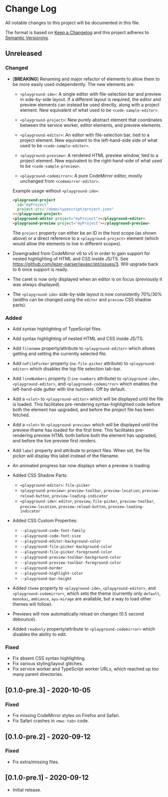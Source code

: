 # Change Log

All notable changes to this project will be documented in this file.

The format is based on [Keep a Changelog](http://keepachangelog.com/)
and this project adheres to [Semantic Versioning](http://semver.org/).

<!--
   PRs should document their user-visible changes (if any) in the
   Unreleased section, uncommenting the header as necessary.
-->

<!-- ## [X.Y.Z] - YYYY-MM-DD -->
<!-- ## Unreleased -->
<!-- ### Changed -->
<!-- ### Added -->
<!-- ### Fixed -->
<!-- ### Removed -->

## Unreleased

### Changed

- [**BREAKING**] Renaming and major refactor of elements to allow them to be
  more easily used independently. The new elements are:

  - `<playground-ide>`: A single editor with file-selection bar and preview
    in side-by-side layout. If a different layout is required, the editor and
    preview elements can instead be used directly, along with a project element.
    New equivalent of what used to be `<code-sample-editor>`.

  - `<playground-project>`: New purely abstract element that coordinates between
    the service worker, editor elements, and preview elements.

  - `<playground-editor>`: An editor with file-selection bar, tied to a project
    element. New equivalent to the left-hand-side side of what used to be
    `<code-sample-editor>`.

  - `<playground-preview>`: A rendered HTML preview window, tied to a project
    element. New equivalent to the right-hand-side of what used to be
    `<code-sample-preview>`.

  - `<playground-codemirror>`: A pure CodeMirror editor, mostly unchanged from
    `<codemirror-editor>`.

  Example usage without `<playground-ide>`:

  ```html
  <playground-project
    id="myProject"
    project-src="/demo/typescript/project.json"
  ></playground-project>
  <playground-editor project="myProject"></playground-editor>
  <playground-preview project="myProject"></playground-preview>
  ```

  The `project` property can either be an ID in the host scope (as shown above)
  or a direct reference to a `<playground-project>` element (which would allow
  the elements to live in different scopes).

- Downgraded from CodeMirror v6 to v5 in order to gain support for nested
  highlighting of HTML and CSS inside JS/TS. See
  https://github.com/lezer-parser/javascript/issues/3. Will upgrade back to 6
  once support is ready.

- The caret is now only displayed when an editor is on focus (previously it was
  always displayed).

- The `<playground-ide>` side-by-side layout is now consistently 70%/30%
  (widths can be changed using the `editor` and `preview` CSS shadow parts).

### Added

- Add syntax highlighting of TypeScript files.

- Add syntax highlighting of nested HTML and CSS inside JS/TS.

- Add `filename` property/attribute to `<playground-editor>` which allows
  getting and setting the currently selected file.

- Add `noFilePicker` property (`no-file-picker` attribute) to
  `<playground-editor>` which disables the top file selection tab-bar.

- Add `lineNumbers` property (`line-numbers` attribute) to
  `<playground-ide>`, `<playground-editor>`, and `<playground-codemirror>`
  which enables the left-hand-side gutter with line numbers. Off by default.

- Add a `<slot>` to `<playground-editor>` which will be displayed until the file
  is loaded. This facilitates pre-rendering syntax-highlighted code before both
  the element has upgraded, and before the project file has been fetched.

- Add a `<slot>` to `<playground-preview>` which will be displayed until the
  preview iframe has loaded for the first time. This facilitates pre-rendering
  preview HTML both before both the element has upgraded, and before the live
  preview first renders.

- Add `label` property and attribute to project files. When set, the file picker
  will display this label instead of the filename.

- An animated progress bar now displays when a preview is loading.

- Added CSS Shadow Parts:

  - `<playground-editor>`: `file-picker`
  - `<playground-preview>`: `preview-toolbar`, `preview-location`,
    `preview-reload-button`, `preview-loading-indicator`
  - `<playground-ide>`: `editor`, `preview`, `file-picker`,
    `preview-toolbar`, `preview-location`, `preview-reload-button`,
    `preview-loading-indicator`

- Added CSS Custom Properties:

  - `--playground-code-font-family`
  - `--playground-code-font-size`
  - `--playground-editor-background-color`
  - `--playground-file-picker-background-color`
  - `--playground-file-picker-foreground-color`
  - `--playground-preview-toolbar-background-color`
  - `--playground-preview-toolbar-foreground-color`
  - `--playground-border`
  - `--playground-highlight-color`
  - `--playground-bar-height`

- Added `theme` property to `<playground-ide>`, `<playground-editor>`, and
  `<playground-codemirror>`, which sets the theme (currently only `default`,
  `monokai`, `ambiance`, `ayu-mirage` are available, but a way to load other
  themes will follow).

- Previews will now automatically reload on changes (0.5 second debounce).

- Added `readonly` property/attribute to `<playground-codemirror>` which
  disables the ability to edit.

### Fixed

- Fix absent CSS syntax highlighting.
- Fix various styling/layout glitches.
- Fix service worker and TypeScript worker URLs, which reached up too many
  parent directories.

## [0.1.0-pre.3] - 2020-10-05

### Fixed

- Fix missing CodeMirror styles on Firefox and Safari.
- Fix Safari crashes in `<mwc-tab>` code.

## [0.1.0-pre.2] - 2020-09-12

### Fixed

- Fix extra/missing files.

## [0.1.0-pre.1] - 2020-09-12

- Initial release.
